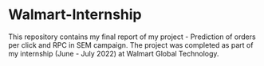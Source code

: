 # Walmart-Internship

This repository contains my final report of my project - Prediction of orders per click and RPC in SEM campaign. The project was completed as part of my internship (June - July 2022) at Walmart Global Technology.
